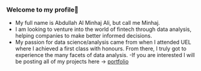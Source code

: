 ### Welcome to my profile👋
- My full name is Abdullah Al Minhaj Ali, but call me Minhaj.
- I am looking to venture into the world of fintech through data analysis, helping companies to make better informed decisions.
- My passion for data science/analysis came from when I attended UEL where I achieved a first class with honours. From there, I truly got to experience the many facets of data analysis.
-If you are interested I will be posting all of my projects here -> [portfolio](https://aama7.github.io/)


